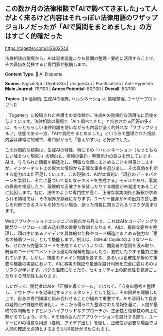 ## この数か月の法律相談で｢AIで調べてきました｣って人がよく来るけど内容はそれっぽい法律用語のワザップジョルノだったが「AIで質問をまとめました」の方はすごく的確だった

https://togetter.com/li/2602543

法律相談の現場から、AIは事実調査よりも質問の整理・要約に活用することで、その真価を発揮すると専門家が指摘します。

**Content Type**: 🤝 AI Etiquette

**Scores**: Signal:3/5 | Depth:3/5 | Unique:4/5 | Practical:5/5 | Anti-Hype:5/5
**Main Journal**: 79/100 | **Annex Potential**: 80/100 | **Overall**: 80/100

**Topics**: [[AI活用術, 生成AIの限界, ハルシネーション, 情報整理, ユーザープロンプト]]

「Togetter」に投稿された弁護士の実体験が、生成AIの効果的な活用法に示唆を与えています。法律相談の現場で「AIで調べてきた」と持参される回答の多くは、もっともらしい法律用語を使いながらも内容が全く的外れな「ワザップジョルノ」状態である一方、「AIで質問をまとめました」という形で整理された相談内容は非常に的確で、専門家からも「答えやすい」と好評でした。

この対照的な結果は、生成AIの特性、特にその「ハルシネーション（もっともらしい嘘をつく現象）」の傾向と、情報の要約・整理能力の高さを示しています。AIは、与えられた情報を構造化し、明確な文章にまとめることを得意としますが、インターネット上の膨大な情報から正確な事実を選び出し、その真偽を判断する能力はまだ不足しています。この現象は、AIが本質的に「既存のデータパターンを学習し、それに基づいて新たなテキストを生成する」モデルであり、事実の真偽を検証したり、論理的な正確さを保証したりする機能が未発達であることに起因します。特に、法律のような専門性が高く、正確な事実関係と解釈が求められる領域では、その限界が顕著になります。ユーザー自身がAIの出力の良し悪しを判断できるスキルを持たない場合、誤った情報に踊らされるリスクが高まります。

Webアプリケーションエンジニアの視点から見ると、これはAIをコーディングや開発ワークフローに組み込む際の重要な教訓となります。AIは、複雑な要件を整理し、頭の中にあるアイデアを具体的な仕様やコード構造にまとめる強力な「思考の補助ツール」として機能します。例えば、GitHub Copilotのようなツールも、ゼロから完璧なコードを生成するというよりは、開発者の意図を汲み取り、既存のコードやコメントから適切な候補を提示したり、要約したりする能力に優れています。しかし、特定のドメイン知識を要する、あるいは正確性が極めて重要な機能の実装において、AIに事実の検証や最適な設計判断を完全に委ねるのはリスクが伴います。バグの温床になったり、セキュリティ上の脆弱性を見過ごしたりする可能性もあります。

したがって、開発者はAIを「正解を導くツール」ではなく、「自身の思考を整理し、アウトプットを効率化するアシスタント」として捉え、その限界を理解した上で、自身の専門知識と組み合わせることが極めて重要です。AIを活用して自身の疑問点や課題を明確化し、そこから得られた整理された情報を基に、人間が最終的な判断を下すというハイブリッドなアプローチが、生産性と信頼性の向上に繋がるでしょう。また、AIを組み込んだアプリケーションを設計する際も、ユーザーにAIの得意な用途（要約、アイデア出し）を促し、正確性が必要な場面では人間の確認を必須とするようなUX設計が求められます。